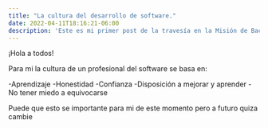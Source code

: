 ```yaml
---
title: "La cultura del desarrollo de software."
date: 2022-04-11T18:16:21-06:00
description: 'Este es mi primer post de la travesía en la Misión de Backend con Node JS de Launch X.'
---
```


¡Hola a todos!

Para mi la cultura de un profesional del software se basa en:

-Aprendizaje
-Honestidad
-Confianza
-Disposición a mejorar y aprender
-No tener miedo a equivocarse 

Puede que esto se importante para mi de este momento pero a futuro quiza cambie
